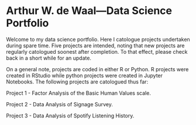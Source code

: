 # Arthur W. de Waal—Data Science Portfolio
Welcome to my data science portfolio. Here I catologue projects undertaken during spare time. Five projects are intended, noting that new projects are regularly catologued soonest after completion. To that effect, please check back in a short while for an update. 

On a general note, projects are coded in either R or Python. R projects were created in RStudio while python projects were created in Jupyter Notebooks. The following projects are catologued thus far:

Project 1 - Factor Analysis of the Basic Human Values scale. 

Project 2 - Data Analysis of Signage Survey.

Project 3 - Data Analysis of Spotify Listening History.
